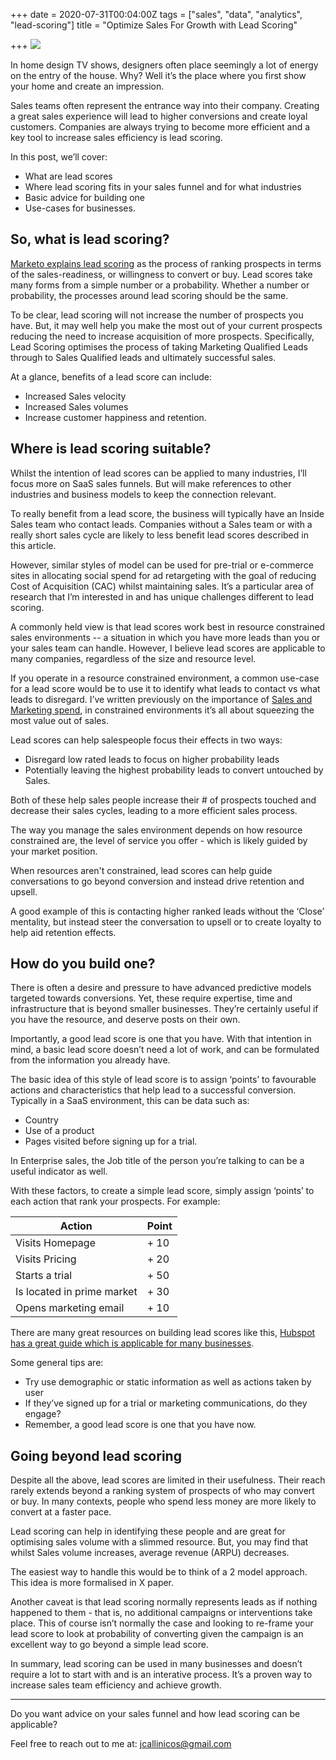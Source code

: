 +++
date = 2020-07-31T00:04:00Z
tags = ["sales", "data", "analytics", "lead-scoring"]
title = "Optimize Sales For Growth with Lead Scoring"

+++
![](/static/graphs/pexels-fauxels-3183170-1.jpg)

In home design TV shows, designers often place seemingly a lot of energy on the entry of the house. Why? Well it’s the place where you first show your home and create an impression.

Sales teams often represent the entrance way into their company. Creating a great sales experience will lead to higher conversions and create loyal customers. Companies are always trying to become more efficient and a key tool to increase sales efficiency is lead scoring.

In this post, we’ll cover:

* What are lead scores
* Where lead scoring fits in your sales funnel and for what industries
* Basic advice for building one
* Use-cases for businesses.

## **So, what is lead scoring?**

[Marketo explains lead scoring](https://blog.marketo.com/2011/01/what-is-lead-scoring.html) as the process of ranking prospects in terms of the sales-readiness, or willingness to convert or buy. Lead scores take many forms from a simple number or a probability. Whether a number or probability, the processes around lead scoring should be the same.

To be clear, lead scoring will not increase the number of prospects you have. But, it may well help you make the most out of your current prospects reducing the need to increase acquisition of more prospects. Specifically, Lead Scoring optimises the process of taking Marketing Qualified Leads through to Sales Qualified leads and ultimately successful sales.

At a glance, benefits of a lead score can include:

* Increased Sales velocity
* Increased Sales volumes
* Increase customer happiness and retention.

## **Where is lead scoring suitable?**

Whilst the intention of lead scores can be applied to many industries, I’ll focus more on SaaS sales funnels. But will make references to other industries and business models to keep the connection relevant.

To really benefit from a lead score, the business will typically have an Inside Sales team who contact leads. Companies without a Sales team or with a really short sales cycle are likely to less benefit lead scores described in this article.

However, similar styles of model can be used for pre-trial or e-commerce sites in allocating social spend for ad retargeting with the goal of reducing Cost of Acquisition (CAC) whilst maintaining sales. It’s a particular area of research that I’m interested in and has unique challenges different to lead scoring.

A commonly held view is that lead scores work best in resource constrained sales environments -- a situation in which you have more leads than you or your sales team can handle. However, I believe lead scores are applicable to many companies, regardless of the size and resource level.

If you operate in a resource constrained environment, a common use-case for a lead score would be to use it to identify what leads to contact vs what leads to disregard. I’ve written previously on the importance of [Sales and Marketing spend](https://jamesmalcolm.me/posts/balancing-research-and-sales-spend/), in constrained environments it’s all about squeezing the most value out of sales.

Lead scores can help salespeople focus their effects in two ways:

* Disregard low rated leads to focus on higher probability leads
* Potentially leaving the highest probability leads to convert untouched by Sales.

Both of these help sales people increase their # of prospects touched and decrease their sales cycles, leading to a more efficient sales process.

The way you manage the sales environment depends on how resource constrained are, the level of service you offer - which is likely guided by your market position.

When resources aren't constrained, lead scores can help guide conversations to go beyond conversion and instead drive retention and upsell.

A good example of this is contacting higher ranked leads without the ‘Close’ mentality, but instead steer the conversation to upsell or to create loyalty to help aid retention effects.

## **How do you build one?**

There is often a desire and pressure to have advanced predictive models targeted towards conversions. Yet, these require expertise, time and infrastructure that is beyond smaller businesses. They’re certainly useful if you have the resource, and deserve posts on their own.

Importantly, a good lead score is one that you have. With that intention in mind, a basic lead score doesn’t need a lot of work, and can be formulated from the information you already have.

The basic idea of this style of lead score is to assign ‘points’ to favourable actions and characteristics that help lead to a successful conversion. Typically in a SaaS environment, this can be data such as:

* Country
* Use of a product
* Pages visited before signing up for a trial.

In Enterprise sales, the Job title of the person you’re talking to can be a useful indicator as well.

With these factors, to create a simple lead score, simply assign ‘points’ to each action that rank your prospects. For example:

| Action                     | Point |
|----------------------------|-------|
| Visits Homepage            | + 10  |
| Visits Pricing             | + 20  |
| Starts a trial             | + 50  |
| Is located in prime market | + 30  |
| Opens marketing email      | + 10  |

There are many great resources on building lead scores like this, [Hubspot has a great guide which is applicable for many businesses](https://blog.hubspot.com/marketing/lead-scoring-instructions).

Some general tips are:

* Try use demographic or static information as well as actions taken by user
* If they’ve signed up for a trial or marketing communications, do they engage?
* Remember, a good lead score is one that you have now.

## **Going beyond lead scoring**

Despite all the above, lead scores are limited in their usefulness. Their reach rarely extends beyond a ranking system of prospects of who may convert or buy. In many contexts, people who spend less money are more likely to convert at a faster pace.

Lead scoring can help in identifying these people and are great for optimising sales volume with a slimmed resource. But, you may find that whilst Sales volume increases, average revenue (ARPU) decreases.

The easiest way to handle this would be to think of a 2 model approach. This idea is more formalised in X paper.

Another caveat is that lead scoring normally represents leads as if nothing happened to them - that is, no additional campaigns or interventions take place. This of course isn’t normally the case and looking to re-frame your lead score to look at probability of converting given the campaign is an excellent way to go beyond a simple lead score.

In summary, lead scoring can be used in many businesses and doesn’t require a lot to start with and is an interative process. It’s a proven way to increase sales team efficiency and achieve growth.

---

Do you want advice on your sales funnel and how lead scoring can be applicable?

Feel free to reach out to me at: [jcallinicos@gmail.com](mailto:jcallinicos@gmail.com)